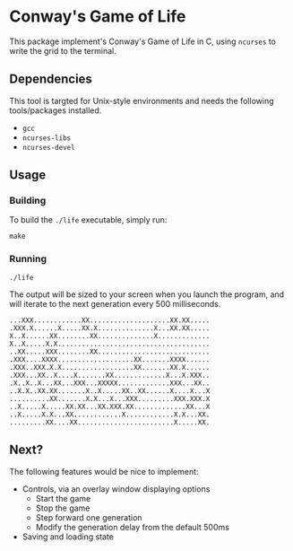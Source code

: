 # Conway's Game of Life

This package implement's Conway's Game of Life in C, using `ncurses` to
write the grid to the terminal.

## Dependencies

This tool is targted for Unix-style environments and needs the following
tools/packages installed.

* `gcc`
* `ncurses-libs`
* `ncurses-devel`

## Usage

### Building

To build the `./life` executable, simply run:

```
make
```

### Running

```
./life
```

The output will be sized to your screen when you launch the program,
and will iterate to the next generation every 500 milliseconds.

```
...XXX............XX....................XX.XX.....
.XXX.X......X.....XX.X..............X...XX.XX.....
X..X......XX........XX..............X.............
X..X.....X.X......................................
..XX.....XXX........XX............................
.XXX....XXXX...................XX.......XXXX......
.XXX..XXX.X.X..................XX.......XX.X......
.XXX...XX..X....X.......XX.............X...X.XXX..
.X..X..X...XX...XXX...XXXXX.............XXX...XX..
..X.X..XX.XX.......X..X.....XX..XX......X....X...X
..........XX.......X.X...X...XXX.........XXX.XXX.X
..X.....X.....XX.XX...XX.XXX.XX.............XX...X
..X.....X.X...XX............X............X.X...XX.
.........XX....XX........................X.....XX.
```

## Next?

The following features would be nice to implement:

* Controls, via an overlay window displaying options
  * Start the game
  * Stop the game
  * Step forward one generation
  * Modify the generation delay from the default 500ms
* Saving and loading state
